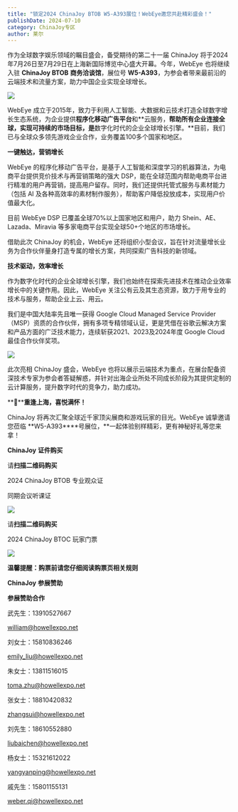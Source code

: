 ```yaml
---
title: "锁定2024 ChinaJoy BTOB W5-A393展位！WebEye邀您共赴精彩盛会！"
publishDate: 2024-07-10
category: ChinaJoy专区
author: 莱尔
---
```


作为全球数字娱乐领域的瞩目盛会，备受期待的第二十一届 ChinaJoy 将于2024年7月26日至7月29日在上海新国际博览中心盛大开幕。今年，WebEye 也将继续入驻 **ChinaJoy BTOB** **商务洽谈馆**，展位号 **W5-A393**，为参会者带来最前沿的云端技术和流量方案，助力中国企业实现全球增长。

![](https://ec-net-1251389766.cos.ap-shanghai.myqcloud.com/wp-content/uploads/2024/07/20240710232228236.png)

WebEye 成立于2015年，致力于利用人工智能、大数据和云技术打造全球数字增长生态系统，为企业提供**程序化移动广告平台**和**云服务，**帮助所有企业连接全球，实现可持续的市场目标，是**数字化时代的企业全球增长引擎。**目前，我们已与全球众多领先游戏企业合作，业务覆盖100多个国家和地区。

**一键触达，营销增长**

WebEye 的程序化移动广告平台，是基于人工智能和深度学习的机器算法，为电商平台提供竞价技术与再营销策略的强大 DSP，能在全球范围内帮助电商平台进行精准的用户再营销，提高用户留存。同时，我们还提供托管式服务与素材能力（包括 AI 及各种高效率的素材制作服务），帮助客户降低投放成本，实现用户价值最大化。

目前 WebEye DSP 已覆盖全球70%以上国家地区和用户，助力 Shein、AE、Lazada、Miravia 等多家电商平台实现全球50+个地区的市场增长。

借助此次 ChinaJoy 的机会，WebEye 还将组织小型会议，旨在针对流量增长业务为合作伙伴量身打造专属的增长方案，共同探索广告科技的新领域。

**技术驱动，效率增长**

作为数字化时代的企业全球增长引擎，我们也始终在探索先进技术在推动企业效率增长中的关键作用。因此，WebEye 关注公有云及其生态资源，致力于用专业的技术与服务，帮助企业上云、用云。

我们是中国大陆率先且唯一获得 Google Cloud Managed Service Provider（MSP）资质的合作伙伴，拥有多项专精领域认证，更是凭借在谷歌云解决方案和产品方面的广泛技术能力，连续斩获2021、2023及2024年度 Google Cloud 最佳合作伙伴奖项。

![](https://ec-net-1251389766.cos.ap-shanghai.myqcloud.com/wp-content/uploads/2024/07/20240710232232820.png)

此次亮相 ChinaJoy 盛会，WebEye 也将以展示云端技术为重点，在展台配备资深技术专家为参会者答疑解惑，并针对出海企业所处不同成长阶段为其提供定制的云计算服务，提升数字时代的竞争力，助力成功。

**📍****重逢上海，喜悦满怀！**

ChinaJoy 将再次汇聚全球近千家顶尖展商和游戏玩家的目光。WebEye 诚挚邀请您莅临 **W5-A393****号展位，**一起体验别样精彩，更有神秘好礼等您来拿！

**ChinaJoy** **证件购买**

  
请**扫描二维码购买**

2024 ChinaJoy BTOB 专业观众证

同期会议听课证

![](https://ec-net-1251389766.cos.ap-shanghai.myqcloud.com/wp-content/uploads/2024/07/20240710232235719.png)

请**扫描二维码购买**

2024 ChinaJoy BTOC 玩家门票

![](https://ec-net-1251389766.cos.ap-shanghai.myqcloud.com/wp-content/uploads/2024/07/20240710232237625.png)

**温馨提醒：购票前请您仔细阅读购票页相关规则**  
  
  

**ChinaJoy** **参展赞助**

**参展赞助合作**

武先生：13910527667

[william@howellexpo.net](mailto:william@howellexpo.net)

刘女士：15810836246

[emily\_liu@howellexpo.net](mailto:emily_liu@howellexpo.net)

朱女士：13811516015

[toma.zhu@howellexpo.net](mailto:toma.zhu@howellexpo.net)

张女士：18810420832

[zhangsui@howellexpo.net](mailto:zhangsui@howellexpo.net)

刘先生：18610552880

[liubaichen@howellexpo.net](mailto:liubaichen@howellexpo.net)

杨女士：15321612022

[yangyanping@howellexpo.net](mailto:yangyanping@howellexpo.net)

戚先生：15801155131

weber.qi@howellexpo.net
